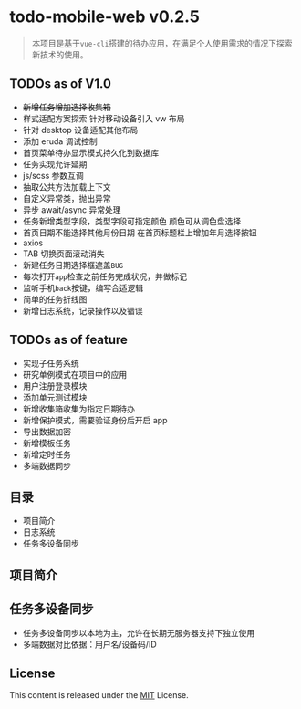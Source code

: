 # todo-mobile-web v0.2.5

> 本项目是基于`vue-cli`搭建的待办应用，在满足个人使用需求的情况下探索新技术的使用。

## TODOs as of V1.0

- ~~新增任务增加选择收集箱~~
- 样式适配方案探索 针对移动设备引入 vw 布局
- 针对 desktop 设备适配其他布局
- 添加 eruda 调试控制
- 首页菜单待办显示模式持久化到数据库
- 任务实现允许延期
- js/scss 参数互调
- 抽取公共方法加载上下文
- 自定义异常类，抛出异常
- 异步 await/async 异常处理
- 任务新增类型字段，类型字段可指定颜色 颜色可从调色盘选择
- 首页日期不能选择其他月份日期 在首页标题栏上增加年月选择按钮
- axios
- TAB 切换页面滚动消失
- 新建任务日期选择框遮盖`BUG`
- 每次打开`app`检查之前任务完成状况，并做标记
- 监听手机`back`按键，编写合适逻辑
- 简单的任务折线图
- 新增日志系统，记录操作以及错误

## TODOs as of feature

- 实现子任务系统
- 研究单例模式在项目中的应用
- 用户注册登录模块
- 添加单元测试模块
- 新增收集箱收集为指定日期待办
- 新增保护模式，需要验证身份后开启 app
- 导出数据加密
- 新增模板任务
- 新增定时任务
- 多端数据同步

## 目录

- 项目简介
- 日志系统
- 任务多设备同步

## 项目简介

## 任务多设备同步

- 任务多设备同步以本地为主，允许在长期无服务器支持下独立使用
- 多端数据对比依据：用户名/设备码/ID

## License

This content is released under the [MIT](./LICENSE) License.
